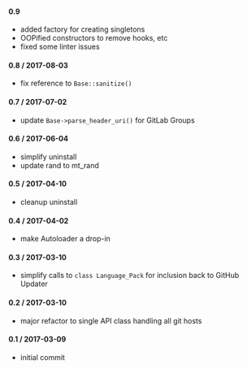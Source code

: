 #### 0.9
* added factory for creating singletons
* OOPified constructors to remove hooks, etc
* fixed some linter issues

#### 0.8 / 2017-08-03
* fix reference to `Base::sanitize()`

#### 0.7 / 2017-07-02
* update `Base->parse_header_uri()` for GitLab Groups

#### 0.6 / 2017-06-04
* simplify uninstall
* update rand to mt_rand

#### 0.5 / 2017-04-10
* cleanup uninstall

#### 0.4 / 2017-04-02
* make Autoloader a drop-in

#### 0.3 / 2017-03-10
* simplify calls to `class Language_Pack` for inclusion back to GitHub Updater

#### 0.2 / 2017-03-10
* major refactor to single API class handling all git hosts

#### 0.1 / 2017-03-09
* initial commit

